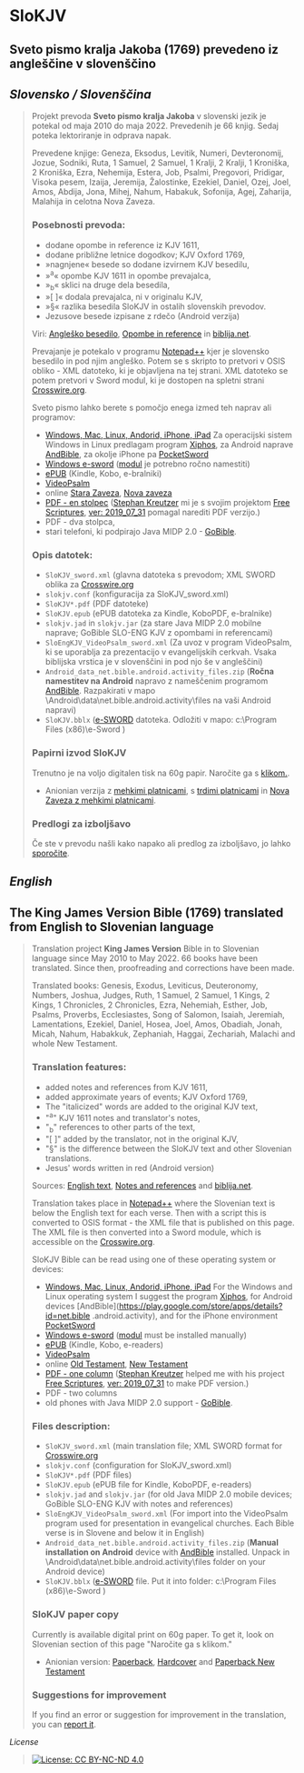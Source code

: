 # SloKJV
## Sveto pismo kralja Jakoba (1769) prevedeno iz angleščine v slovenščino


## *Slovensko / Slovenščina*

>Projekt prevoda **Sveto pismo kralja Jakoba** v slovenski jezik je potekal od maja 2010 do maja 2022. Prevedenih je 66 knjig. Sedaj poteka lektoriranje in odprava napak.
>
>Prevedene knjige: Geneza, Eksodus, Levitik, Numeri, Devteronomij, Jozue, Sodniki, Ruta, 1 Samuel, 2 Samuel, 1 Kralji, 2 Kralji, 1 Kroniška, 2 Kroniška, Ezra, Nehemija, Estera, Job, Psalmi, Pregovori, Pridigar, Visoka pesem, Izaija, Jeremija, Žalostinke, Ezekiel, Daniel, Ozej, Joel, Amos, Abdija, Jona, Mihej, Nahum, Habakuk, Sofonija, Agej, Zaharija, Malahija in celotna Nova Zaveza.
>
> ### Posebnosti prevoda:
>
> - dodane opombe in reference iz KJV 1611,
> - dodane približne letnice dogodkov; KJV Oxford 1769,
> - »nagnjene« besede so dodane izvirnem KJV besedilu,
> - »<sup>a</sup>« opombe KJV 1611 in opombe prevajalca,
> - »<sub>b</sub>« sklici na druge dela besedila,
> - »[ ]« dodala prevajalca, ni v originalu KJV,
> - »§« razlika besedila SloKJV in ostalih slovenskih prevodov.
> - Jezusove besede izpisane z rdečo (Android verzija)
> 
>Viri: [Angleško besedilo](http://www.crosswire.org/~dmsmith/kjv2006/), [Opombe in reference](https://www.kingjamesbibleonline.org/Genesis-Chapter-1_Original-1611-KJV/) in [biblija.net](http://www.biblija.net/biblija.cgi?m=&id13=1&id7=1&pos=0&set=6&l=sl).
>
>Prevajanje je potekalo v programu [Notepad++](https://notepad-plus-plus.org/) kjer je slovensko besedilo in pod njim angleško. Potem se s skripto to pretvori v OSIS obliko - XML datoteko, ki je objavljena na tej strani. XML datoteko se potem pretvori v Sword modul, ki je dostopen na spletni strani [Crosswire.org](http://www2.crosswire.org/sword/modules/).
>
> Sveto pismo lahko berete s pomočjo enega izmed teh naprav ali programov:
> - [Windows, Mac, Linux, Andorid, iPhone, iPad](http://wiki.crosswire.org/Choosing_a_SWORD_program) Za operacijski sistem Windows in Linux predlagam program [Xiphos](https://xiphos.org/), za Android naprave [AndBible](https://play.google.com/store/apps/details?id=net.bible.android.activity), za okolje iPhone pa [PocketSword](https://apps.apple.com/us/app/pocketsword/id341046078)
> - [Windows e-sword](https://www.e-sword.net/) ([modul](https://github.com/msavli/SloKJV/blob/master/SloKJV.bblx) je potrebno ročno namestiti)
> - [ePUB](https://github.com/msavli/SloKJV/blob/master/SloKJV.epub) (Kindle, Kobo, e-bralniki)
> - [VideoPsalm](https://myvideopsalm.weebly.com/)
> - online [Stara Zaveza](https://www.aionianbible.org/Bibles/Slovene---Slovene-Savli-Bible/Old), [Nova zaveza](https://www.aionianbible.org/Bibles/Slovene---Slovene-Savli-Bible/New)
> - [PDF - en stolpec]( https://github.com/msavli/SloKJV/blob/master/SloKJV.pdf) ([Stephan Kreutzer](https://skreutzer.de/) mi je s svojim projektom [Free Scriptures](http://www.free-scriptures.org/index.php?page=downloads), [ver: 2019_07_31](http://www.free-scriptures.org/downloads/free-scriptures_gnu_20190731.zip) pomagal narediti PDF verzijo.)
> - PDF - dva stolpca,
> - stari telefoni, ki podpirajo Java MIDP 2.0 - [GoBible](https://github.com/msavli/SloKJV/blob/master/slokjv.jar).
>
> ### Opis datotek:
> - `SloKJV_sword.xml` (glavna datoteka s prevodom; XML SWORD oblika za [Crosswire.org](https://crosswire.org/sword/modules/ModInfo.jsp?modName=SloKJV)
> - `slokjv.conf` (konfiguracija za SloKJV_sword.xml)
> - `SloKJV*.pdf` (PDF datoteke)
> - `SloKJV.epub` (ePUB datoteka za Kindle, KoboPDF, e-bralnike)
> - `slokjv.jad` in `slokjv.jar` (za stare Java MIDP 2.0 mobilne naprave; GoBible SLO-ENG KJV z opombami in referencami)
> - `SloEngKJV_VideoPsalm_sword.xml` (Za uvoz v program VideoPsalm, ki se uporablja za prezentacijo v evangelijskih cerkvah. Vsaka biblijska vrstica je v slovenščini in pod njo še v angleščini)
> - `Android_data_net.bible.android.activity_files.zip` (**Ročna namestitev na Android** napravo z nameščenim programom [AndBible](https://play.google.com/store/apps/details?id=net.bible.android.activity). Razpakirati v mapo \\Android\data\net.bible.android.activity\files na vaši Android napravi)
> - `SloKJV.bblx` ([e-SWORD](https://www.e-sword.net/) datoteka. Odložiti v mapo: c:\Program Files (x86)\e-Sword )
>
> ### Papirni izvod SloKJV
> Trenutno je na voljo digitalen tisk na 60g papir.
> Naročite ga s [klikom.](mailto%3Amarjan%2Esavli@gmail%2Ecom?subject=SloKJV–Narocilo&body=%0ASpostovani%21%0ANa%20voljo%20so%20brosirane%20vezave%3A%0A%0A%20%2D%20%281%29%20SloKJV%20%28A4%2C%20%20trde%20%20platnice%2C%20velikost%20pisave%2012%2C5%29%0A%20%2D%20%282%29%20SloKJV%20%28A4%2C%20%20mehke%20platnice%2C%20velikost%20pisave%2012%2C5%29%0A%20%2D%20%283%29%20SloKJV%20%28A5%2B%2C%20trde%20%20platnice%2C%20velikost%20pisave%2010%29%0A%20%2D%20%284%29%20SloKJV%20%28A5%2B%2C%20mehke%20platnice%2C%20velikost%20pisave%2010%29%0A%20%2D%20%285%29%20SloKJV%20%28A5%2C%20%20mehke%20platnice%2C%20velikost%20pisave%209%2C4%29%0A%20%2D%20%286%29%20SloKJV%20%28A5%2C%20%20mehke%20%20platnice%2C%20velikost%20pisave%209%2C4%29%0A%20%2D%20%287%29%20SloKJV%20Ps%2BNz%20%28A5%2C%20mehke%20platnice%2C%20velikost%20pisave%209%2C4%29%0A%20%2D%20%288%29%20SloKJV%20Ps+NZ%20%28A5%2C%20trde%20%20platnice%2C%20velikost%20pisave%209%2C4%29%0A%0A%20Narocam%201%20%28en%29%20kos%20papirni%20izvod%20SloKJV%20z%20zaporedno%20stevilko%3A%20%5F%5F%5F%5F%5F%2C%20s%20ceno%200%20EUR%20%28cena%20vkljucuje%20dostavo%29%2E%0A%20%0A%20%20Moj%20naslov%3A%0A%20%20%5F%5F%5F%5F%5F%5F%5F%5F%0A%20%20%5F%5F%5F%5F%5F%5F%5F%5F%0A%20%20%5F%5F%5F%5F%5F%5F%5F%5F%0A%0A%0A%0AHvala%20za%20narocilo%2E%0AKmalu%20boste%20na%20e%2Dmail%20prejeli%20potrditev%20posiljanja%20paketa%20in%20potem%20prejmete%20se%20paket%2E%0A%0AJezus%20je%20GOSPOD%0A%0AMarjan%20Savli%20in%20Barbara%20Hojkar%20Savli%0AMestni%20trg%2011%0ASI%2D4220%20Skofja%20Loka%0ASlovenija%2FEurope%0Aemail%3A%20marjan%2Esavli%40gmail%2Ecom).
> - Anionian verzija z [mehkimi platnicami](https://www.lulu.com/shop/-nainoia-inc/holy-bible-aionian-edition-slovene-king-james-bible-1769/paperback/product-1y5gpyry.html), s [trdimi platnicami](https://www.lulu.com/shop/-nainoia-inc/holy-bible-aionian-edition-slovene-king-james-bible-1769/hardcover/product-j25j7z.html) in [Nova Zaveza z mehkimi platnicami](https://www.lulu.com/shop/-nainoia-inc/holy-bible-aionian-edition-slovene-king-james-bible-1769-new-testament/paperback/product-6k4jeq.html).
>
> ### Predlogi za izboljšavo
> Če ste v prevodu našli kako napako ali predlog za izboljšavo, jo lahko [sporočite](mailto:marjan.savli@gmail.com?subject=SloKJV–predlog&body=Predlagam...).


## *English*

## The King James Version Bible (1769) translated from English to Slovenian language

>Translation project **King James Version** Bible in to Slovenian language since May 2010 to May 2022. 66 books have been translated. Since then, proofreading and corrections have been made.
>
>Translated books: Genesis, Exodus, Leviticus, Deuteronomy, Numbers, Joshua, Judges, Ruth, 1 Samuel, 2 Samuel, 1 Kings, 2 Kings, 1 Chronicles, 2 Chronicles, Ezra, Nehemiah, Esther, Job, Psalms, Proverbs, Ecclesiastes, Song of Salomon, Isaiah, Jeremiah, Lamentations, Ezekiel, Daniel, Hosea, Joel, Amos, Obadiah, Jonah, Micah, Nahum, Habakkuk, Zephaniah, Haggai, Zechariah, Malachi and whole New Testament.
>
> ### Translation features:
>
> - added notes and references from KJV 1611,
> - added approximate years of events; KJV Oxford 1769,
> - The "italicized" words are added to the original KJV text,
> - "<sup>a</sup>" KJV 1611 notes and translator's notes,
> - "<sub>b</sub>" references to other parts of the text,
> - "[ ]" added by the translator, not in the original KJV,
> - "§" is the difference between the SloKJV text and other Slovenian translations.
> - Jesus' words written in red (Android version)
> 
>Sources: [English text](http://www.crosswire.org/~dmsmith/kjv2006/), [Notes and references](https://www.kingjamesbibleonline.org/Genesis-Chapter-1_Original-1611-KJV/) and [biblija.net](http://www.biblija.net/biblija.cgi?m=&id13=1&id7=1&pos=0&set=6&l=sl).
> 
>Translation takes place in [Notepad++](https://notepad-plus-plus.org/) where the Slovenian text is below the English text for each verse. Then with a script this is converted to OSIS format - the XML file that is published on this page. The XML file is then converted into a Sword module, which is accessible on the [Crosswire.org](http://www2.crosswire.org/sword/modules/). 
>
>SloKJV Bible can be read using one of these operating system or devices:
> - [Windows, Mac, Linux, Andorid, iPhone, iPad](http://wiki.crosswire.org/Choosing_a_SWORD_program) For the Windows and Linux operating system I suggest the program [Xiphos](https://xiphos.org/), for Android devices [AndBible](https://play.google.com/store/apps/details?id=net.bible .android.activity), and for the iPhone environment [PocketSword](https://apps.apple.com/us/app/pocketsword/id341046078)
> - [Windows e-sword](https://www.e-sword.net/) ([modul](https://github.com/msavli/SloKJV/blob/master/SloKJV.bblx) must be installed manually)
> - [ePUB](https://github.com/msavli/SloKJV/blob/master/SloKJV.epub) (Kindle, Kobo, e-readers)
> - [VideoPsalm](https://myvideopsalm.weebly.com/)
> - online [Old Testament](https://www.aionianbible.org/Bibles/Slovene---Slovene-Savli-Bible/Old), [New Testament](https://www.aionianbible.org/Bibles/Slovene---Slovene-Savli-Bible/New)
> - [PDF - one column](https://github.com/msavli/SloKJV/blob/master/SloKJV.pdf) ([Stephan Kreutzer](https://skreutzer.de/) helped me with his project [Free Scriptures](http://www.free-scriptures.org/index.php?page=downloads), [ver: 2019_07_31](http://www.free-scriptures.org/downloads/free-scriptures_gnu_20190731.zip) to make PDF version.)
> - PDF - two columns
> - old phones with Java MIDP 2.0 support - [GoBible](https://github.com/msavli/SloKJV/blob/master/slokjv.jar).
>
> ### Files description:
> - `SloKJV_sword.xml` (main translation file; XML SWORD format for [Crosswire.org](https://crosswire.org/sword/modules/ModInfo.jsp?modName=SloKJV)
> - `slokjv.conf` (configuration for SloKJV_sword.xml)
> - `SloKJV*.pdf` (PDF files)
> - `SloKJV.epub` (ePUB file for Kindle, KoboPDF, e-readers)
> - `slokjv.jad` and `slokjv.jar` (for old Java MIDP 2.0 mobile devices; GoBible SLO-ENG KJV with notes and references)
> - `SloEngKJV_VideoPsalm_sword.xml` (For import into the VideoPsalm program used for presentation in evangelical churches. Each Bible verse is in Slovene and below it in English)
> - `Android_data_net.bible.android.activity_files.zip` (**Manual installation on Android** device with [AndBible](https://play.google.com/store/apps/details?id=net.bible.android.activity) installed. Unpack in \\Android\data\net.bible.android.activity\files folder on your Android device)
> - `SloKJV.bblx` ([e-SWORD](https://www.e-sword.net/) file. Put it into folder: c:\Program Files (x86)\e-Sword )
> 
> ### SloKJV paper copy
> Currently is available digital print on 60g paper.
> To get it, look on Slovenian section of this page "Naročite ga s klikom."
> - Anionian version: [Paperback](https://www.lulu.com/shop/-nainoia-inc/holy-bible-aionian-edition-slovene-king-james-bible-1769/paperback/product-1y5gpyry.html), [Hardcover](https://www.lulu.com/shop/-nainoia-inc/holy-bible-aionian-edition-slovene-king-james-bible-1769/hardcover/product-j25j7z.html) and [Paperback New Testament](https://www.lulu.com/shop/-nainoia-inc/holy-bible-aionian-edition-slovene-king-james-bible-1769-new-testament/paperback/product-6k4jeq.html) 
>
> ### Suggestions for improvement
> If you find an error or suggestion for improvement in the translation, you can [report it](mailto:marjan.savli@gmail.com?subject=SloKJV–suggestion&body=Suggestion...).

*License*

>[![License: CC BY-NC-ND 4.0](https://img.shields.io/badge/License-CC%20BY--NC--ND%204.0-lightgrey.svg)](https://creativecommons.org/licenses/by-nc-nd/4.0/)
